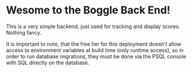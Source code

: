 # Wesome to the Boggle Back End!

This is a very simple backend, just used for tracking and display scores.
Nothing fancy.

It is important to note, that the free tier for this deployment doesn't allow access to environment variables at build time (only runtime access), so in order to run database migrations, they must be done via the PSQL console with SQL directly on the database.
